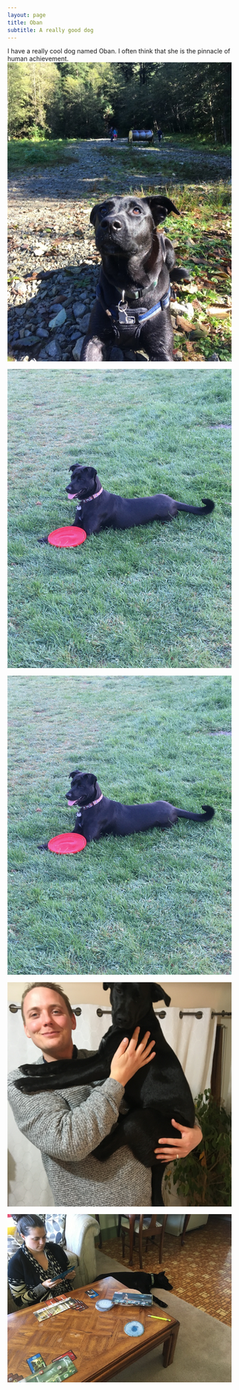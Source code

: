 ```yaml
---
layout: page
title: Oban
subtitle: A really good dog
---
```


I have a really cool dog named Oban. I often think that she is the pinnacle of human achievement.
![](/img/other/OBANCOOLPUP.JPG "Humankind's greatest achievement")

![](/img/other/OBANFRISBEE.JPG "She guards the Frisbee (TM)")

![](/img/other/OBANFRISBEE.JPG "She guards the Frisbee (TM) and the Korn")

![](/img/other/OBANHUG.JPG "She keeps me company")

![](/img/other/ObanSleepy.JPG "She sleeps")


